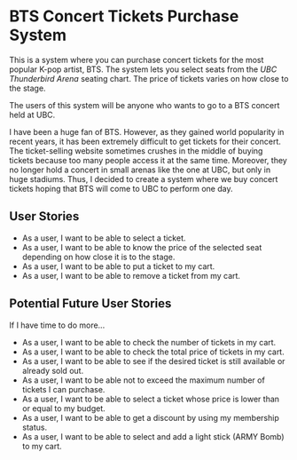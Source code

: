 # BTS Concert Tickets Purchase System

This is a system where you can purchase concert tickets for the most popular K-pop artist, BTS. 
The system lets you select seats from the *UBC Thunderbird Arena* seating chart.
The price of tickets varies on how close to the stage.

The users of this system will be anyone who wants to go to a BTS concert held at UBC.

I have been a huge fan of BTS.
However, as they gained world popularity in recent years, 
it has been extremely difficult to get tickets for their concert.
The ticket-selling website sometimes crushes in the middle of buying tickets 
because too many people access it at the same time.
Moreover, they no longer hold a concert in small arenas like the one at UBC, 
but only in huge stadiums.
Thus, I decided to create a system where we buy concert tickets hoping that BTS will come to UBC to perform one day.

## User Stories
- As a user, I want to be able to select a ticket.
- As a user, I want to be able to know the price of the selected seat depending on how close it is to the stage.
- As a user, I want to be able to put a ticket to my cart.
- As a user, I want to be able to remove a ticket from my cart.


## Potential Future User Stories
If I have time to do more...
- As a user, I want to be able to check the number of tickets in my cart.
- As a user, I want to be able to check the total price of tickets in my cart.
- As a user, I want to be able to see if the desired ticket is still available or already sold out.
- As a user, I want to be able not to exceed the maximum number of tickets I can purchase.
- As a user, I want to be able to select a ticket whose price is lower than or equal to my budget.
- As a user, I want to be able to get a discount by using my membership status.
- As a user, I want to be able to select and add a light stick (ARMY Bomb) to my cart. 